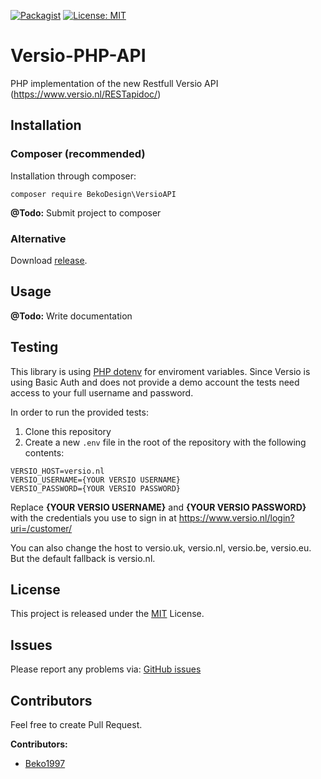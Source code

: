 [![Packagist](https://img.shields.io/packagist/v/BekoDesign/versioAPI.svg)]()
[![License: MIT](https://img.shields.io/badge/License-MIT-yellow.svg)](https://opensource.org/licenses/MIT)

# Versio-PHP-API
PHP implementation of the new Restfull Versio API (https://www.versio.nl/RESTapidoc/)

## Installation

### Composer (recommended)

Installation through composer:
````
composer require BekoDesign\VersioAPI
````

**@Todo:** Submit project to composer

### Alternative

Download [release](https://github.com/bekodesign/Versio-PHP-API/releases "Github releases").

## Usage

**@Todo:** Write documentation

## Testing

This library is using [PHP dotenv](https://github.com/vlucas/phpdotenv) for enviroment variables. 
Since Versio is using Basic Auth and does not provide a demo account the tests need access to your full username and password.

In order to run the provided tests:
1. Clone this repository
2. Create a new ``.env`` file in the root of the repository with the following contents:

````
VERSIO_HOST=versio.nl
VERSIO_USERNAME={YOUR VERSIO USERNAME}
VERSIO_PASSWORD={YOUR VERSIO PASSWORD}
````
Replace **{YOUR VERSIO USERNAME}** and **{YOUR VERSIO PASSWORD}** with the credentials you use to sign in at https://www.versio.nl/login?uri=/customer/

You can also change the host to versio.uk, versio.nl, versio.be, versio.eu. But the default fallback is versio.nl. 

## License

This project is released under the [MIT](https://github.com/beko1997/Versio-PHP-API/blob/master/LICENSE) License.

## Issues

Please report any problems via: [GitHub issues](https://github.com/BekoDesign/Versio-PHP-API/issues)

## Contributors
Feel free to create Pull Request.

**Contributors:**
 - [Beko1997](https://github.com/beko1997)